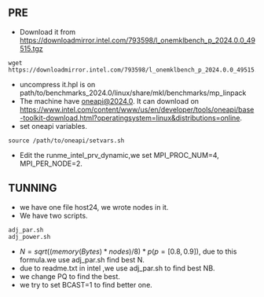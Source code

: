 ## PRE
* Download it from  https://downloadmirror.intel.com/793598/l_onemklbench_p_2024.0.0_49515.tgz
```
wget  https://downloadmirror.intel.com/793598/l_onemklbench_p_2024.0.0_49515.tgz
```
* uncompress it.hpl is on path/to/benchmarks_2024.0/linux/share/mkl/benchmarks/mp_linpack
* The machine have oneapi@2024.0. It can download on https://www.intel.com/content/www/us/en/developer/tools/oneapi/base-toolkit-download.html?operatingsystem=linux&distributions=online.
* set oneapi variables.
```
source /path/to/oneapi/setvars.sh
```
* Edit the runme_intel_prv_dynamic,we set MPI_PROC_NUM=4, MPI_PER_NODE=2.
## TUNNING
* we have one file host24, we wrote nodes in it.
* We have two scripts.
```
adj_par.sh
adj_power.sh
```
* $N = sqrt((memory(Bytes) * nodes)/8) * p(p=[0.8,0.9])$, due to this formula.we use adj_par.sh find best N.
 * due to readme.txt in intel ,we use adj_par.sh to find best NB.
 * we change PQ to find the best.
 * we try to set BCAST=1 to find better one.